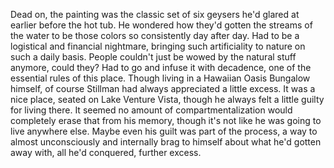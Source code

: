 Dead on, the painting was the classic set of six geysers he'd glared at earlier before the hot tub. He wondered how they'd gotten the streams of the water to be those colors so consistently day after day. Had to be a logistical and financial nightmare, bringing such artificiality to nature on such a daily basis. People couldn't just be wowed by the natural stuff anymore, could they? Had to go and infuse it with decadence, one of the essential rules of this place. Though living in a Hawaiian Oasis Bungalow himself, of course Stillman had always appreciated a little excess. It was a nice place, seated on Lake Venture Vista, though he always felt a little guilty for living there. It seemed no amount of compartmentalization would completely erase that from his memory, though it's not like he was going to live anywhere else. Maybe even his guilt was part of the process, a way to almost unconsciously and internally brag to himself about what he'd gotten away with, all he'd conquered, further excess.